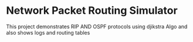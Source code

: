 # Network Packet Routing Simulator
This project demonstrates RIP AND OSPF protocols using djikstra Algo and also shows logs and routing tables
